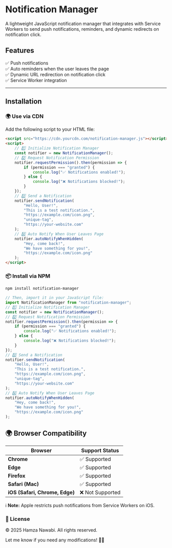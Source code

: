 # Notification Manager  

A lightweight JavaScript notification manager that integrates with Service Workers to send push notifications, reminders, and dynamic redirects on notification click.  

## Features  
✅ Push notifications  
✅ Auto reminders when the user leaves the page  
✅ Dynamic URL redirection on notification click  
✅ Service Worker integration  

---

## Installation  
### 🌍 Use via CDN  
Add the following script to your HTML file:  
```html
<script src="https://cdn.yourcdn.com/notification-manager.js"></script>
<script>
    // 1️⃣ Initialize Notification Manager
    const notifier = new NotificationManager();
    // 2️⃣ Request Notification Permission
    notifier.requestPermission().then(permission => {
        if (permission === "granted") {
            console.log("✅ Notifications enabled!");
        } else {
            console.log("❌ Notifications blocked!");
        }
    });
    // 3️⃣ Send a Notification
    notifier.sendNotification(
        "Hello, User!", 
        "This is a test notification.",
        "https://example.com/icon.png", 
        "unique-tag", 
        "https://your-website.com"
    );
    // 4️⃣ Auto Notify When User Leaves Page
    notifier.autoNotifyWhenHidden(
        "Hey, come back!", 
        "We have something for you!", 
        "https://example.com/icon.png"
    );
</script>
```


### 📦 Install via NPM  
```sh
npm install notification-manager
```
```js
// Then, import it in your JavaScript file:
import NotificationManager from "notification-manager";
// 1️⃣ Initialize Notification Manager
const notifier = new NotificationManager();
// 2️⃣ Request Notification Permission
notifier.requestPermission().then(permission => {
    if (permission === "granted") {
        console.log("✅ Notifications enabled!");
    } else {
        console.log("❌ Notifications blocked!");
    }
});
// 3️⃣ Send a Notification
notifier.sendNotification(
    "Hello, User!", 
    "This is a test notification.",
    "https://example.com/icon.png", 
    "unique-tag", 
    "https://your-website.com"
);
// 4️⃣ Auto Notify When User Leaves Page
notifier.autoNotifyWhenHidden(
    "Hey, come back!", 
    "We have something for you!", 
    "https://example.com/icon.png"
);
```

## 🌍 Browser Compatibility  
| Browser        | Support Status |
|---------------|---------------|
| **Chrome**    | ✅ Supported |
| **Edge**      | ✅ Supported |
| **Firefox**   | ✅ Supported |
| **Safari (Mac)** | ✅ Supported |
| **iOS (Safari, Chrome, Edge)** | ❌ Not Supported |

ℹ **Note:** Apple restricts push notifications from Service Workers on iOS.

### 📄 License
© 2025 Hamza Nawabi. All rights reserved.

Let me know if you need any modifications! 🚀🔥